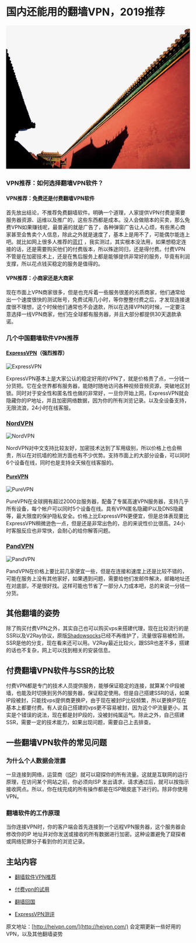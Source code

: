 # 国内还能用的翻墙VPN，2019推荐

![2019还能用的翻墙VPN软件，中国vpn购买推荐，VPN排行榜，ExpressVPN怎么样，知乎推荐，翻墙软件](/image/wall.jpg "vpn")


### VPN推荐：如何选择翻墙VPN软件？

#### VPN推荐：免费还是付费翻墙VPN软件

首先放出结论，不推荐免费翻墙软件。明确一个道理，人家提供VPN付费是需要服务器资源、运维以及推广的，这些东西都是成本。没人会做赔本的买卖，那么免费VPN如果赚钱呢，最普遍的就是广告了，各种弹窗广告让人心烦，有些黑心商家甚至会售卖个人信息，除此之外就是速度了，基本上是用不了，可能偶尔能连上吧。就比如网上很多人推荐的[蓝灯](https://getlantern.org/zh_CN)
，我实测过，其实根本没法用，如果想稳定连接的话，还是需要购买他们的付费版本，所以殊途同归，还是得付费。付费VPN不管是在加密技术上，还是在售后服务上都是能够提供非常好的服务，毕竟有利润支撑，所以花点钱买稳定的服务是值得的。

#### VPN推荐：小商家还是大商家

现在市面上VPN商家很多，但是也充斥着一些服务很差的劣质商家，他们通常给出一个速度很快的测试账号，免费试用几小时，等你整整付费之后，才发现连接速度很不理想，这个时候他们通常也不会退款，所以在选择VPN的时候，一定要注意选择一线VPN商家，他们在全球都有服务器，并且大部分都提供30天退款承诺。


### 几个中国翻墙软件VPN推荐

#### [ExpressVPN](http://heivpn.com/express)（强烈推荐）

![ExpressVPN](http://heivpn.com/wp-content/uploads/2019/08/express.png)

ExpressVPN基本上是大家公认的稳定好用的VPN了，就是价格贵了点，一分钱一分货把。它在全世界都有服务器，能随时随地访问各种视频音频资源，突破地区封锁。同时对于安全性和匿名性也做的非常好，一旦你开始上网，ExpressVPN就会隐藏你的IP地址，并且加密网络数据，因为你的所有浏览记录。以及全设备支持，无限流浪，24小时在线客服。
### [NordVPN](http://heivpn.com/nord)

![NordVPN](http://heivpn.com/wp-content/uploads/2019/08/nord.png "NordVPN")

NordVPN对中文支持比较友好，加密技术达到了军用级别，所以价格上也会稍贵，所以在对抗墙的检测方面也有不少优势。支持市面上的大部分设备，可以同时6个设备在线，同时也是支持全天候在线客服的。

#### [PureVPN](http://heivpn.com/pure)

![PureVPN](http://heivpn.com/wp-content/uploads/2019/08/pure.png)

PureVPN在全球拥有超过2000台服务器，配备了专属高速VPN服务器，支持几乎所有设备，每个帐户可以同时5个设备在线。具有VPN匿名隐藏IP以及DNS隐藏等，最大限度的保护隐私安全。价格上比ExpressVPN更便宜，但是总体表现要比ExpressVPN稍微逊色一点，但是还是非常出色的，总的来说性价比很高。24小时客服反应也非常快，会耐心的给你解答问题。

### [PandVPN](http://heivpn.com/panda)

![PandVPN](http://heivpn.com/wp-content/uploads/2019/08/panda.png "pandavpn")

PandVPN在价格上要比前几家便宜一些，但是在连接和速度上还是比较不错的，可能在服务上没有其他家好，如果遇到问题，需要给他们发邮件解决，邮箱地址还在对底部，不是很好找。这样可能也节省了一部分人力成本吧，总的来说一分钱一分货。

## 其他翻墙的姿势

除了购买付费VPN之外，其实自己也可以购买vps来搭建代理，现在比较流行的是SSR以及V2Ray协议，原版[Shadowsocks](https://zh.wikipedia.org/wiki/Shadowsocks)已经不再维护了，流量很容易被检测，SSR是他的分支，现在看来还可以用。V2Ray最近比较火，跟SSR也差不多，搭建的话也不复杂，网上可以找到相关的安装信息。

## 付费翻墙VPN软件与SSR的比较

付费VPN都是专门的技术人员提供服务，能够保证稳定的连接，就算某个IP段被墙，也能及时切换到另外的服务器，保证稳定使用。但是自己搭建SSR的话，如果IP段被封，只能找vps提供商更换IP，由于现在被封IP比较频繁，所以更换IP现在基本上都要付费。有人说自己搭建的vps更不容易被封，因为这个IP流量更小，其实是个错误的说法，现在都是封IP段的，没被封纯属运气。除此之外，自己搭建SSR，需要一定的技术能力，如果出现问题，需要自己上去排查。

## 一些翻墙VPN软件的常见问题

### 为什么个人数据会泄露

一旦连接到网络，运营商（[ISP](https://zh.wikipedia.org/wiki/%E4%BA%92%E8%81%94%E7%BD%91%E6%9C%8D%E5%8A%A1%E4%BE%9B%E5%BA%94%E5%95%86)）就可以窥探你的所有流量。这就是互联网的运行原理，在访问某个网站之前，你必须向ISP 发出请求，请求通过后，就可以按指示接收网点。所以，你在线完成的所有操作都是在ISP眼皮底下进行的。除非你使用VPN。

### 翻墙软件的工作原理

当你连接VPN时，你的客户端会首先连接到一个远程VPN服务器，这个服务器会修改你的IP 地址并对你发送或接收的所有数据进行加密。这种设置避免了窥探者或网络犯罪分子看到你的浏览记录。‎

## 主站内容

- [翻墙软件VPN推荐](http://heivpn.com/)

- [付费vpn的试用](http://heivpn.com/free-vpn/)

- [翻墙回国](http://heivpn.com/wall-back/)

- [ExpressVPN测评](http://heivpn.com/express-evaluate/)

原文地址：[http://heivpn.com/](http://heivpn.com/) 会定期更新一些好用的VPN，以及其他翻墙姿势


